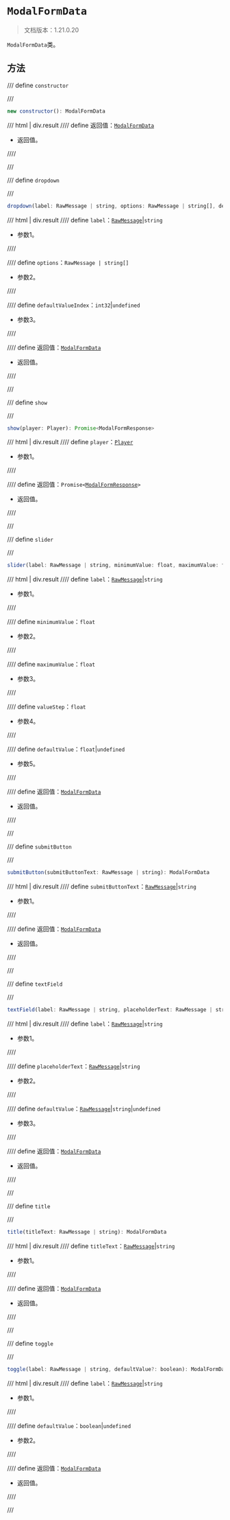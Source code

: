 # `ModalFormData`

> 文档版本：1.21.0.20

`ModalFormData`类。

## 方法

/// define
`constructor`


///

```js
new constructor(): ModalFormData
```

/// html | div.result
//// define
返回值：[`ModalFormData`](./modalformdata.md)

- 返回值。


////

///


/// define
`dropdown`


///

```js
dropdown(label: RawMessage | string, options: RawMessage | string[], defaultValueIndex?: int32): ModalFormData
```

/// html | div.result
//// define
`label`：[`RawMessage`](../../server/1.8.0/rawmessage.md)|`string`

- 参数1。


////

//// define
`options`：`RawMessage | string[]`

- 参数2。


////

//// define
`defaultValueIndex`：`int32`|`undefined`

- 参数3。


////

//// define
返回值：[`ModalFormData`](./modalformdata.md)

- 返回值。


////

///


/// define
`show`


///

```js
show(player: Player): Promise<ModalFormResponse>
```

/// html | div.result
//// define
`player`：[`Player`](../../server/1.8.0/player.md)

- 参数1。


////

//// define
返回值：<code>Promise&lt;<a href="../modalformresponse/">ModalFormResponse</a>&gt;</code>

- 返回值。


////

///


/// define
`slider`


///

```js
slider(label: RawMessage | string, minimumValue: float, maximumValue: float, valueStep: float, defaultValue?: float): ModalFormData
```

/// html | div.result
//// define
`label`：[`RawMessage`](../../server/1.8.0/rawmessage.md)|`string`

- 参数1。


////

//// define
`minimumValue`：`float`

- 参数2。


////

//// define
`maximumValue`：`float`

- 参数3。


////

//// define
`valueStep`：`float`

- 参数4。


////

//// define
`defaultValue`：`float`|`undefined`

- 参数5。


////

//// define
返回值：[`ModalFormData`](./modalformdata.md)

- 返回值。


////

///


/// define
`submitButton`


///

```js
submitButton(submitButtonText: RawMessage | string): ModalFormData
```

/// html | div.result
//// define
`submitButtonText`：[`RawMessage`](../../server/1.8.0/rawmessage.md)|`string`

- 参数1。


////

//// define
返回值：[`ModalFormData`](./modalformdata.md)

- 返回值。


////

///


/// define
`textField`


///

```js
textField(label: RawMessage | string, placeholderText: RawMessage | string, defaultValue?: RawMessage | string): ModalFormData
```

/// html | div.result
//// define
`label`：[`RawMessage`](../../server/1.8.0/rawmessage.md)|`string`

- 参数1。


////

//// define
`placeholderText`：[`RawMessage`](../../server/1.8.0/rawmessage.md)|`string`

- 参数2。


////

//// define
`defaultValue`：[`RawMessage`](../../server/1.8.0/rawmessage.md)|`string`|`undefined`

- 参数3。


////

//// define
返回值：[`ModalFormData`](./modalformdata.md)

- 返回值。


////

///


/// define
`title`


///

```js
title(titleText: RawMessage | string): ModalFormData
```

/// html | div.result
//// define
`titleText`：[`RawMessage`](../../server/1.8.0/rawmessage.md)|`string`

- 参数1。


////

//// define
返回值：[`ModalFormData`](./modalformdata.md)

- 返回值。


////

///


/// define
`toggle`


///

```js
toggle(label: RawMessage | string, defaultValue?: boolean): ModalFormData
```

/// html | div.result
//// define
`label`：[`RawMessage`](../../server/1.8.0/rawmessage.md)|`string`

- 参数1。


////

//// define
`defaultValue`：`boolean`|`undefined`

- 参数2。


////

//// define
返回值：[`ModalFormData`](./modalformdata.md)

- 返回值。


////

///

